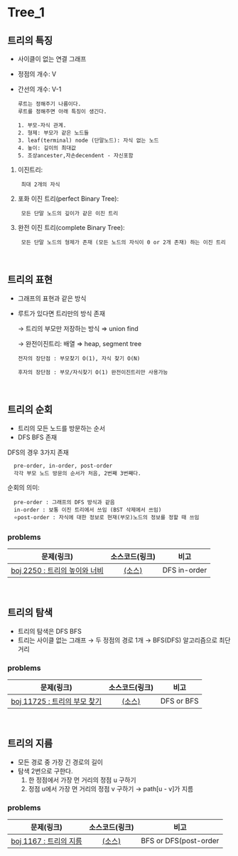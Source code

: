 # Tree_1

## 트리의 특징

- 사이클이 없는 연결 그래프
- 정점의 개수: V
- 간선의 개수: V-1

      루트는 정해주기 나름이다.  
      루트를 정해주면 아래 특징이 생긴다.

      1. 부모-자식 관계.
      2. 형제: 부모가 같은 노드들
      3. leaf(terminal) node (단말노드): 자식 없는 노드
      4. 높이: 깊이의 최대값
      5. 조상ancester,자손decendent - 자신포함

1. 이진트리: 

        최대 2개의 자식

2. 포화 이진 트리(perfect Binary Tree): 

        모든 단말 노드의 깊이가 같은 이진 트리

3. 완전 이진 트리(complete Binary Tree): 
  
        모든 단말 노드의 형제가 존재 (모든 노드의 자식이 0 or 2개 존재) 하는 이진 트리

<br>

## 트리의 표현

- 그래프의 표현과 같은 방식

- 루트가 있다면 트리만의 방식 존재

  → 트리의 부모만 저장하는 방식 ⇒ union find

  → 완전이진트리: 배열 ⇒ heap, segment tree

      전자의 장단점 : 부모찾기 O(1), 자식 찾기 O(N)

      후자의 장단점 : 부모/자식찾기 O(1) 완전이진트리만 사용가능

<br>

## 트리의 순회

- 트리의 모든 노드를 방문하는 순서
- DFS BFS 존재

DFS의 경우 3가지 존재
      
      pre-order, in-order, post-order  
      각각 부모 노드 방문의 순서가 처음, 2번째 3번째다.

순회의 의미: 

      pre-order : 그래프의 DFS 방식과 같음
      in-order : 보통 이진 트리에서 쓰임 (BST 삭제에서 쓰임)
      ⭐post-order : 자식에 대한 정보로 현재(부모)노드의 정보를 정할 때 쓰임

### problems

|문제(링크)|소스코드(링크)|비고|
|:------:|:--------:|:--:|
|[boj 2250 : 트리의 높이와 너비](https://www.acmicpc.net/problem/2250)|[(소스)](https://github.com/95kim1/study_learn/blob/main/ps/learn/basic2/Tree_1/%5Bboj2250_%ED%8A%B8%EB%A6%AC%EC%9D%98%EB%86%92%EC%9D%B4%EC%99%80%EB%84%88%EB%B9%84%5D.cpp)|DFS in-order|

<br>

## 트리의 탐색

- 트리의 탐색은 DFS BFS
- 트리는 사이클 없는 그래프
    → 두 정점의 경로 1개
    → BFS(DFS) 알고리즘으로 최단 거리

### problems

|문제(링크)|소스코드(링크)|비고|
|:------:|:--------:|:--:|
|[boj 11725 : 트리의 부모 찾기](https://www.acmicpc.net/problem/11725)|[(소스)](https://github.com/95kim1/study_learn/blob/main/ps/learn/basic2/Tree_1/%5Bboj11725_%ED%8A%B8%EB%A6%AC%EC%9D%98%EB%B6%80%EB%AA%A8%EC%B0%BE%EA%B8%B0%5D.cpp)|DFS or BFS|

<br>

## 트리의 지름

- 모든 경로 중 가장 긴 경로의 길이
- 탐색 2번으로 구한다.
    1. 한 정점에서 가장 먼 거리의 정점 u 구하기
    2. 정점 u에서 가장 먼 거리의 정점 v 구하기 → path[u - v]가 지름

### problems

|문제(링크)|소스코드(링크)|비고|
|:------:|:--------:|:--:|
|[boj 1167 : 트리의 지름](https://www.acmicpc.net/problem/1167)|[(소스)](https://github.com/95kim1/study_learn/blob/main/ps/learn/basic2/Tree_1/%5Bboj1167_%ED%8A%B8%EB%A6%AC%EC%9D%98%EC%A7%80%EB%A6%84%5D.cpp)|BFS or DFS(post-order|
